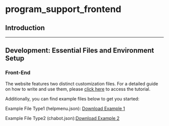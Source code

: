 # program_support_frontend

## Introduction

---

## Development: Essential Files and Environment Setup

### Front-End

The website features two distinct customization files. For a detailed guide on how to write and use them, please [click here](https://docs.google.com/document/d/12tyInR8hcHN3QSnFdj-3iuF3VUZldVw9KjV0NjFBORo/edit?usp=sharing) to access the tutorial.

Additionally, you can find example files below to get you started:

Example File Type1 (helpmenu.json): [Download Example 1](https://raw.githubusercontent.com/intuitivecomputing/program_support_frontend/main/examples/helpmenu.json?token=GHSAT0AAAAAACICHA4VVSLSGMXHRJEB7A26ZKUESZA)

Example File Type2 (chabot.json):[Download Example 2](https://raw.githubusercontent.com/intuitivecomputing/program_support_frontend/main/examples/chatbot.json?token=GHSAT0AAAAAACICHA4USYBTRWK2PXESTAL2ZKUEXPAgi)
